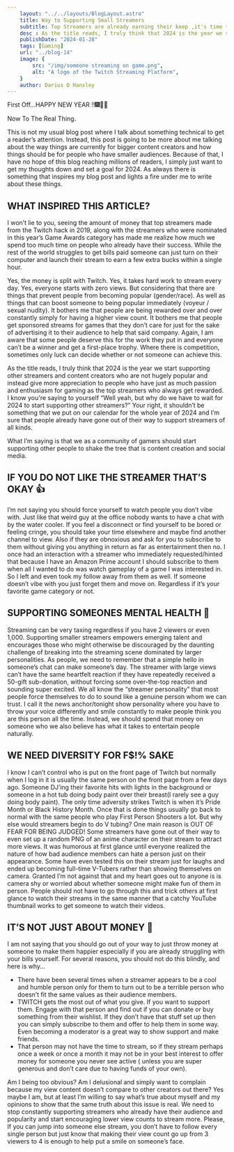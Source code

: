```yaml
---
    layout: "../../layouts/BlogLayout.astro"
    title: Way to Supporting Small Streamers
    subtitle: Top Streamers are already earning their keep ,it's time to make a fair share
    desc : As the title reads, I truly think that 2024 is the year we start supporting other streamers and content creators who are not hugely popular and instead give more appreciation to people who have just as much passion and enthusiasm for gaming as the top streamers who always get rewarded. 
    publishDate: "2024-01-28"
    tags: [Gaming]
    url: "../blog-14"
    image: {
        src: "/img/someone streaming on game.png",
        alt: "A logo of the Twitch Streaming Platform",
    } 
    author: Darius D Hansley
---
```


<p class="blogP">
First Off…HAPPY NEW YEAR !!🎆🎉🎊
</p>

<p class="blogP">
Now To The Real Thing.
</p>

<p class="blogP">
This is not my usual blog post where I talk about something technical to get a reader’s attention.
Instead, this post is going to be more about me talking about the way things are currently for bigger content creators and how things should be for people who have smaller audiences. Because of that, I have no hope of this blog reaching millions of readers, I simply just want to get my thoughts down and set a goal for 2024. 
As always there is something that inspires my blog post and lights a fire under me to write about these things.
</p>



 
<h2 class="blogH2">WHAT INSPIRED THIS ARTICLE?</h2>

<p class="blogP">
I won’t lie to you, seeing the amount of money that top streamers made from the Twitch hack in 2019, along with the streamers who were nominated in this year’s Game Awards category has made me realize how much we spend too much time on people who already have their success.
  While the rest of the world struggles to get bills paid someone can just turn on their computer and launch their stream to earn a few extra bucks within a single hour.
</p>

<p class="blogP">
Yes, the money is split with Twitch. Yes, it takes hard work to stream every day.
  Yes, everyone starts with zero views. But considering that there are things that prevent people from becoming popular (gender/race).
  As well as things that can boost someone to being popular immediately (voyeur / sexual nudity). It bothers me that people are being rewarded over and over constantly simply for having a higher view count.
  It bothers me that people get sponsored streams for games that they don’t care for just for the sake of advertising it to their audience to help that said company. Again, I am aware that some people deserve this for the work they put in and everyone can’t be a winner and get a first-place trophy.
  Where there is competition, sometimes only luck can decide whether or not someone can achieve this.
</p>

<p class="blogP">
As the title reads, I truly think that 2024 is the year we start supporting other streamers and content creators who are not hugely popular and instead give more appreciation to people who have just as much passion and enthusiasm for gaming as the top streamers who always get rewarded.
I know you're saying to yourself “Well yeah, but why do we have to wait for 2024 to start supporting other streamers?” Your right, it shouldn’t
be something that we put on our calendar for the whole year of 2024 and I’m sure that people already have gone out of their way to support streamers of all kinds.
</p>


<p class="blogP">
What I’m saying is that we as a community of gamers should start supporting other people to shake the tree that is content creation and social media.
</p>

<h2 class="blogH2">IF YOU DO NOT LIKE THE STREAMER THAT’S OKAY 👍</h2>

<p class="blogP">
I’m not saying you should force yourself to watch people you don’t vibe with. Just like that weird guy at the office nobody wants to have a chat with by the water cooler.
  If you feel a disconnect or find yourself to be bored or feeling cringe, you should take your time elsewhere and maybe find another channel to view. Also if they are obnoxious and ask for you to subscribe to them without giving you anything in return as far as entertainment then no. I once had an interaction with a streamer who immediately requested/hinted that because I have an Amazon Prime account I should subscribe to them when all I wanted to do was watch gameplay of a game I was interested in. So I left and even took my follow away from them as well.
  If someone doesn’t vibe with you just forget them and move on. Regardless if it’s your favorite game category or not.
</p>
<h2 class="blogH2">SUPPORTING SOMEONES MENTAL HEALTH 🧠</h2>

<p class="blogP">
Streaming can be very taxing regardless if you have 2 viewers or even 1,000.
  Supporting smaller streamers empowers emerging talent and encourages those who might otherwise be discouraged by the daunting challenge of breaking into the streaming scene dominated by larger personalities.
  As people, we need to remember that a simple hello in someone’s chat can make someone’s day.
  The streamer with large views can’t have the same heartfelt reaction if they have repeatedly received a 50-gift sub-donation, without forcing some over-the-top reaction and sounding super excited. We all know the “streamer personality” that most people force themselves to do to sound like a genuine person whom we can trust. I call it the news anchor/tonight show personality where you have to throw your voice differently and smile constantly to make people think you are this person all the time. 
  Instead, we should spend that money on someone who we also believe has what it takes to entertain people naturally.
</p>

<h2 class="blogH2">WE NEED DIVERSITY FOR F$!% SAKE</h2>


<p class="blogP">
I know I can’t control who is put on the front page of Twitch but normally when I log in it is usually the same person on the front page from a few days ago.
  Someone DJ’ing their favorite hits with lights in the background or someone in a hot tub doing body paint over their breast(I rarely see a guy doing body paint). 
  The only time adversity strikes Twitch is when it’s Pride Month or Black History Month. Once that is done things usually go back to normal with the same people who play First Person Shooters a lot. But why else would streamers begin to do V tubing? One main reason is OUT OF FEAR FOR BEING JUDGED! Some streamers have gone out of their way to even set up a random PNG of an anime character on their stream to attract more views. It was humorous at first glance until everyone realized the nature of how bad audience members can hate a person just on their appearance. 
  Some have even tested this on their stream just for laughs and ended up becoming full-time V-Tubers rather than showing themselves on camera. 
  Granted I’m not against that and my heart goes out to anyone is is camera shy or worried about whether someone might make fun of them in person.
  People should not have to go through this and trick others at first glance to watch their streams in the same manner that a catchy YouTube thumbnail works to get someone to watch their videos.
</p>

<h2 class="blogH2">IT’S NOT JUST ABOUT MONEY 🤑</h2>


<p class="blogP">
I am not saying that you should go out of your way to just throw money at someone to make them happier especially if you are already struggling with your bills yourself.
  For several reasons, you should not do this blindly, and here is why…
</p>

<ul class="blogP">
  <li>There have been several times when a streamer appears to be a cool and humble person only for them to turn out to be a terrible
  person who doesn’t fit the same values as their audience members.</li>

  <li>TWITCH gets the most out of what you give. If you want to support them. Engage with that person and find out if you can donate or buy something from their wishlist. If they don’t have that stuff set up then you can simply subscribe to them and offer to help them in some way.
    Even becoming a moderator is a great way to show support and make friends.</li>

  <li>That person may not have the time to stream, so if they stream perhaps once a week or once a month it may not be in your
    best interest to offer money for someone you never see active ( unless you are super generous and don’t care due to having funds of your own).</li>
</ul>


<p class="blogP">
Am I being too obvious? Am I delusional and simply want to complain because my view content doesn’t compare to other creators out there?
  Yes maybe I am, but at least I’m willing to say what’s true about myself and my opinions to show that the same truth about this issue is real.
  We need to stop constantly supporting streamers who already have their audience and popularity and start encouraging lower view counts to stream more.
  Please, If you can jump into someone else stream, you don’t have to follow every single person but just know that making their view count go up from 3 viewers to 4 is enough to help put a smile on someone’s face.
</p>

